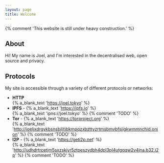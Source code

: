 ```yaml
---
layout: page
title: Welcome
---
```


{% comment 'This website is still under heavy construction.' %}

## About

Hi! My name is Joel, and I'm interested in the decentralised web, open source and privacy.

## Protocols

My site is accessible through a variety of different protocols or networks:

- **HTTP**<br>{% a_blank_text 'https://joel.tokyo' %}
- **IPFS** - {% a_blank_text 'https://ipfs.io' %} <br>{% a_blank_text 'ipns://joel.tokyo' %} {% comment 'TODO' %}
- **Tor** - {% a_blank_text 'https://torproject.org' %} <br>{% a_blank_text 'http://joeljxdrgykbsnsbjljtjbkmpqzxbzttyzrtmsbmvbfsjigkwmmnchid.onion' %} {% comment 'TODO' %}
- **I2P** - {% a_blank_text 'https://geti2p.net' %} <br>{% a_blank_text 'http://udhdrtrcetjm5sxzskjyr5ztpeszydbh4dpl3pl4utgqqw2v4jna.b32.i2p' %} {% comment 'TODO' %}
